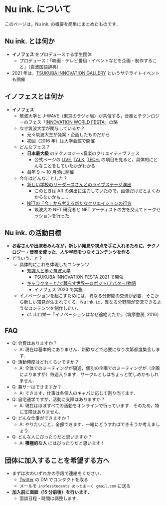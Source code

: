 # Nu ink. について
このページは，Nu ink. の概要を簡単にまとめたものです．

## Nu ink. とは何か
- **イノフェス** をプロデュースする学生団体
  - プロデュース：「映画・テレビ番組・イベントなどを企画・制作すること」（岩波国語辞典）
- 2021 年は，[TSUKUBA INNOVATION GALLERY](https://nuink.github.io/TIG_2021/) というサテライトイベントも開催

## イノフェスとは何か
- **イノフェス**
  - 筑波大学と J-WAVE（東京のラジオ局）が共催する，音楽とテクンロジーのフェス「[INNOVATION WORLD FESTA](https://www.j-wave.co.jp/iwf2021/)」の略
  - なぜ筑波大学が関与しているか？
    - 元々筑波大生が発案・企画したものだから
    - 初回（2016 年）は大学会館で開催
  - どんなフェス？
    - **日本最大級** のテクノロジー×音楽のクリエイティヴフェス
      - 公式ページの [LIVE](https://www.j-wave.co.jp/iwf2021/live.html), [TALK](https://www.j-wave.co.jp/iwf2021/talk.html), [TECH.](https://www.j-wave.co.jp/iwf2021/booth.html) の項目を見ると，具体的にどんなことをしていたかがわかる
    - 毎年 9 〜 10 月頃に開催
  - 今年はどんなことした？
    - [新しい学校のリーダーズさんとのライブステージ演出](https://news.j-wave.co.jp/2021/10/post-8576.html)
      - このときは AR の演出に注力していたので，画像だけだとよくわからないかも……
    - [NFTの「今」から考える新たなクリエイションの行方](https://www.j-wave.co.jp/iwf2021/talk.html)
      - 筑波大の NFT 研究者と NFT アーティストの方を交えてトークセッションを行った

## Nu ink. の活動目標
- **お客さんや出演者みんなが，新しい発見や視点を手に入れるために，テクノロジー・音楽を使った．人や学問をつなぐコンテンツを作る**
- どういうこと？
  - 具体的にこれを体現したコンテンツ
    - [知識人と歩く筑波大学](https://nuink.github.io/tsukuba_intellectual/)
      - TSUKUBA INNOVATION FESTA 2021 で開催
    - [キャラクターと/で暮らす世界―ロボット/アバター/物語](https://www.j-wave.co.jp/iwf2020_archive/talk.html)
      - イノフェス 2020 で実施
  - イノベーションを起こすためには，異なる分野間の交流が必要．そこから新しい知見が生まれてくる．Nu ink. は，異なる分野間が交流できるようなコンテンツを制作したい．
    - cf. 山口栄一『イノベーションはなぜ途絶えたか』（筑摩書房, 2016）

## FAQ
- Q: 会費はありますか？
  - A: 現在は基本的にありません．新歓などで必要になり次第都度集金します．
- Q: 活動頻度はどれくらいですか？
  - A: 全体でのミーティングが隔週，個別の企画でのミーティングが（企画によりますが）毎週入ります．サークルとしはちょっと忙しめかもしれません．
- Q: 兼サーはできますか？
  - A: できます．仕事は各個人のキャパに応じて割り当てます．
- Q: 自宅通学ですが，活動に支障はありますか？
  - A: 現在はほぼすべての活動をオンラインで行っています．そのため，特に支障はありません．
- Q: どんな仕事ができますか？
  - A: やりたいこと，全部できます．一緒にどうすればできそうか考えましょう．
- Q: どんな人にぴったりだと思いますか？
  - A: **積極的な人** にはぴったりだと思います！

## 団体に加入することを希望する方へ
- まずは次のいずれかの手段で連絡をください．
  - [Twitter](https://twitter.com/NuinkTSUKUBA) の DM でコンタクトを取る
  - メールを `inofesstudents あっとまーく gmail.com` に送る
- **加入前に面談（15 分前後）を行います．**
  - 面談日程・時間は調整します．